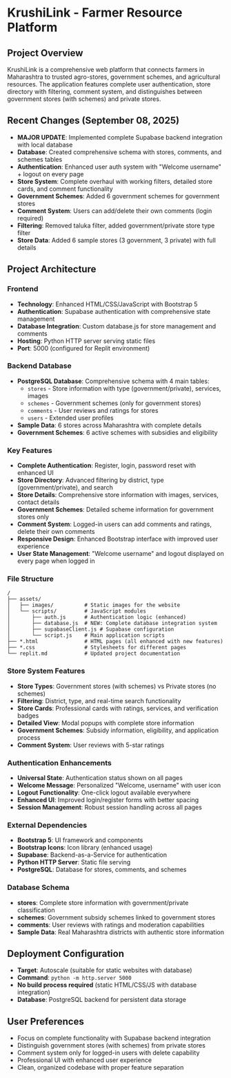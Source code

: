 # KrushiLink - Farmer Resource Platform

## Project Overview
KrushiLink is a comprehensive web platform that connects farmers in Maharashtra to trusted agro-stores, government schemes, and agricultural resources. The application features complete user authentication, store directory with filtering, comment system, and distinguishes between government stores (with schemes) and private stores.

## Recent Changes (September 08, 2025)
- **MAJOR UPDATE**: Implemented complete Supabase backend integration with local database
- **Database**: Created comprehensive schema with stores, comments, and schemes tables
- **Authentication**: Enhanced user auth system with "Welcome username" + logout on every page  
- **Store System**: Complete overhaul with working filters, detailed store cards, and comment functionality
- **Government Schemes**: Added 6 government schemes for government stores
- **Comment System**: Users can add/delete their own comments (login required)
- **Filtering**: Removed taluka filter, added government/private store type filter
- **Store Data**: Added 6 sample stores (3 government, 3 private) with full details

## Project Architecture

### Frontend
- **Technology**: Enhanced HTML/CSS/JavaScript with Bootstrap 5
- **Authentication**: Supabase authentication with comprehensive state management
- **Database Integration**: Custom database.js for store management and comments
- **Hosting**: Python HTTP server serving static files
- **Port**: 5000 (configured for Replit environment)

### Backend Database
- **PostgreSQL Database**: Comprehensive schema with 4 main tables:
  - `stores` - Store information with type (government/private), services, images
  - `schemes` - Government schemes (only for government stores)
  - `comments` - User reviews and ratings for stores
  - `users` - Extended user profiles
- **Sample Data**: 6 stores across Maharashtra with complete details
- **Government Schemes**: 6 active schemes with subsidies and eligibility

### Key Features
- **Complete Authentication**: Register, login, password reset with enhanced UI
- **Store Directory**: Advanced filtering by district, type (government/private), and search
- **Store Details**: Comprehensive store information with images, services, contact details
- **Government Schemes**: Detailed scheme information for government stores only
- **Comment System**: Logged-in users can add comments and ratings, delete their own comments
- **Responsive Design**: Enhanced Bootstrap interface with improved user experience
- **User State Management**: "Welcome username" and logout displayed on every page when logged in

### File Structure
```
/
├── assets/
│   ├── images/          # Static images for the website
│   └── scripts/         # JavaScript modules
│       ├── auth.js      # Authentication logic (enhanced)
│       ├── database.js  # NEW: Complete database integration system
│       ├── supabaseClient.js # Supabase configuration
│       └── script.js    # Main application scripts
├── *.html               # HTML pages (all enhanced with new features)
├── *.css                # Stylesheets for different pages
└── replit.md            # Updated project documentation
```

### Store System Features
- **Store Types**: Government stores (with schemes) vs Private stores (no schemes)
- **Filtering**: District, type, and real-time search functionality
- **Store Cards**: Professional cards with ratings, services, and verification badges
- **Detailed View**: Modal popups with complete store information
- **Government Schemes**: Subsidy information, eligibility, and application process
- **Comment System**: User reviews with 5-star ratings

### Authentication Enhancements
- **Universal State**: Authentication status shown on all pages
- **Welcome Message**: Personalized "Welcome, username" with user icon
- **Logout Functionality**: One-click logout available everywhere
- **Enhanced UI**: Improved login/register forms with better spacing
- **Session Management**: Robust session handling across all pages

### External Dependencies
- **Bootstrap 5**: UI framework and components
- **Bootstrap Icons**: Icon library (enhanced usage)
- **Supabase**: Backend-as-a-Service for authentication
- **Python HTTP Server**: Static file serving
- **PostgreSQL**: Database for stores, comments, and schemes

### Database Schema
- **stores**: Complete store information with government/private classification
- **schemes**: Government subsidy schemes linked to government stores
- **comments**: User reviews with ratings and moderation capabilities
- **Sample Data**: Real Maharashtra districts with authentic store information

## Deployment Configuration
- **Target**: Autoscale (suitable for static websites with database)
- **Command**: `python -m http.server 5000`
- **No build process required** (static HTML/CSS/JS with database integration)
- **Database**: PostgreSQL backend for persistent data storage

## User Preferences
- Focus on complete functionality with Supabase backend integration
- Distinguish government stores (with schemes) from private stores
- Comment system only for logged-in users with delete capability
- Professional UI with enhanced user experience
- Clean, organized codebase with proper feature separation